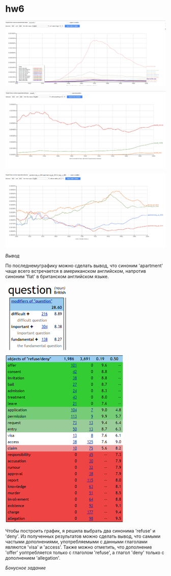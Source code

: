 # hw6
![](https://github.com/svetlanasima/hw6/blob/master/%D0%A1%D0%BD%D0%B8%D0%BC%D0%BE%D0%BA.PNG)

![](https://github.com/svetlanasima/hw6/blob/master/%D0%A1%D0%BD%D0%B8%D0%BC%D0%BE%D0%BA2.PNG)

![](https://github.com/svetlanasima/hw6/blob/master/%D0%A1%D0%BD%D0%B8%D0%BC%D0%BE%D0%BA3.PNG)

*Вывод*

По последнемуграфику можно сделать вывод, что синоним 'apartment' чаще всего встречается в американском английском, напротив синоним 'flat' в британском английском языке.



![](https://github.com/svetlanasima/hw6/blob/master/question.PNG)

![](https://github.com/svetlanasima/hw6/blob/master/sketch.PNG)

Чтобы построить график, я решила выбрать два синонима 'refuse' и 'deny'. Из полученных результатов можно сделать вывод, что самыми частыми дополнениями, употребляемыми с данными глаголами являются 'visa' и 'access'. Также можно отметить, что дополнение 'offer' уоптребляется только с глаголом 'refuse', а глагол 'deny' только с дополнением 'allegation'.

*Бонусное задание*
